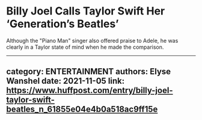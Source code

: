 # Billy Joel Calls Taylor Swift Her ‘Generation’s Beatles’

Although the "Piano Man" singer also offered praise to Adele, he was clearly in a Taylor state of mind when he made the comparison.

---
category: ENTERTAINMENT
authors: Elyse Wanshel
date: 2021-11-05
link: https://www.huffpost.com/entry/billy-joel-taylor-swift-beatles_n_61855e04e4b0a518ac9ff15e
---
